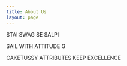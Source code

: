 ```yaml
---
title: About Us
layout: page
---
```

STAI SWAG SE SALPI

SAIL WITH ATTITUDE G

CAKETUSSY ATTRIBUTES KEEP EXCELLENCE
